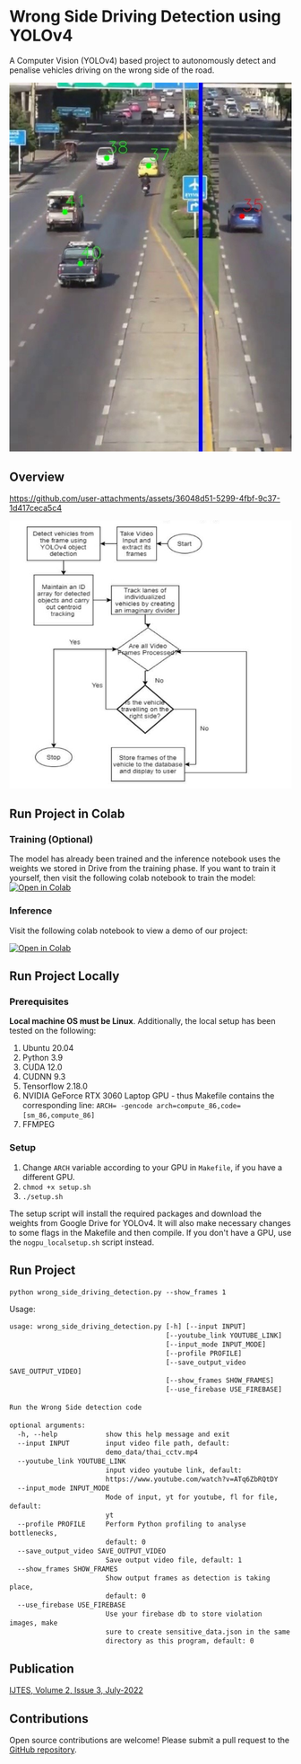 # Wrong Side Driving Detection using YOLOv4

A Computer Vision (YOLOv4) based project to autonomously detect and penalise vehicles driving on the wrong side of the road.  

![alt text](screenshots/program_output.jpg)


## Overview


https://github.com/user-attachments/assets/36048d51-5299-4fbf-9c37-1d417ceca5c4


![alt text](screenshots/Methodology.jpg)


## Run Project in Colab

### Training (Optional)

The model has already been trained and the inference notebook uses the weights we stored in Drive from the training phase. If you want to train it yourself, then visit the following colab notebook to train the model:
[![Open in Colab](https://colab.research.google.com/assets/colab-badge.svg)](https://colab.research.google.com/github/sriramcu/yolov4_wrong_side_driving_detection/blob/master/notebooks/Training.ipynb)

### Inference
Visit the following colab notebook to view a demo of our project:  
  
[![Open in Colab](https://colab.research.google.com/assets/colab-badge.svg)](https://colab.research.google.com/github/sriramcu/yolov4_wrong_side_driving_detection/blob/master/notebooks/Yolov4_WrongSideDetection.ipynb)


## Run Project Locally

### Prerequisites

**Local machine OS must be Linux**. Additionally, the local setup has been tested on the following:

1. Ubuntu 20.04
2. Python 3.9
3. CUDA 12.0
4. CUDNN 9.3
5. Tensorflow 2.18.0
6. NVIDIA GeForce RTX 3060 Laptop GPU - thus Makefile contains the corresponding line: `ARCH= -gencode arch=compute_86,code=[sm_86,compute_86]`
7. FFMPEG

### Setup

1. Change `ARCH` variable according to your GPU in `Makefile`, if you have a different GPU.
2. `chmod +x setup.sh`  
3. `./setup.sh`  

The setup script will install the required packages and download the weights from Google Drive for YOLOv4. It will also make necessary changes to some flags in the Makefile and then compile. If you don't have a GPU, use the `nogpu_localsetup.sh` script instead.

## Run Project

`python wrong_side_driving_detection.py --show_frames 1`  

Usage:   

```python3 wrong_side_driving_detection.py -h
usage: wrong_side_driving_detection.py [-h] [--input INPUT]
                                       [--youtube_link YOUTUBE_LINK]
                                       [--input_mode INPUT_MODE]
                                       [--profile PROFILE]
                                       [--save_output_video SAVE_OUTPUT_VIDEO]
                                       [--show_frames SHOW_FRAMES]
                                       [--use_firebase USE_FIREBASE]

Run the Wrong Side detection code

optional arguments:
  -h, --help            show this help message and exit
  --input INPUT         input video file path, default:
                        demo_data/thai_cctv.mp4
  --youtube_link YOUTUBE_LINK
                        input video youtube link, default:
                        https://www.youtube.com/watch?v=ATq6ZbRQtDY
  --input_mode INPUT_MODE
                        Mode of input, yt for youtube, fl for file, default:
                        yt
  --profile PROFILE     Perform Python profiling to analyse bottlenecks,
                        default: 0
  --save_output_video SAVE_OUTPUT_VIDEO
                        Save output video file, default: 1
  --show_frames SHOW_FRAMES
                        Show output frames as detection is taking place,
                        default: 0
  --use_firebase USE_FIREBASE
                        Use your firebase db to store violation images, make
                        sure to create sensitive_data.json in the same
                        directory as this program, default: 0
```

## Publication

[IJTES, Volume 2, Issue 3, July-2022](https://mapscipub.com/download/2192/)

## Contributions

Open source contributions are welcome! Please submit a pull request to the [GitHub repository](https://github.com/sriramcu/yolov4_wrong_side_driving_detection).
